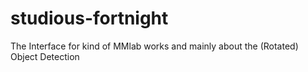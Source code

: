 # studious-fortnight
The Interface for kind of MMlab works and mainly about the (Rotated) Object Detection
